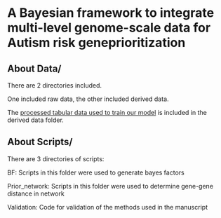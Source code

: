 # A Bayesian framework to integrate multi-level genome-scale data for Autism risk geneprioritization

## About Data\/

There are 2 directories included.

One included raw data, the other included derived data. 

The [processed tabular data used to train our model](https://github.com/yingji15/ASD_public/blob/main/data/derived/aut_feature_0628.txt) is included in the derived data folder.

## About Scripts\/

There are 3 directories of scripts: 

BF: Scripts in this folder were used to generate bayes factors

Prior_network: Scripts in this folder were used to determine gene-gene distance in network

Validation: Code for validation of the methods used in the manuscript
